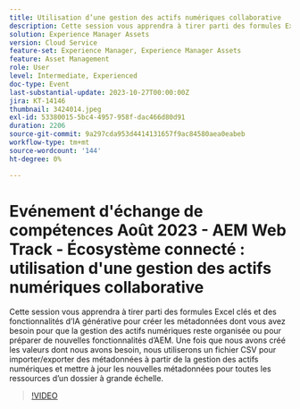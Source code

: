 ```yaml
---
title: Utilisation d’une gestion des actifs numériques collaborative
description: Cette session vous apprendra à tirer parti des formules Excel clés et des fonctionnalités d’IA générative pour créer les métadonnées dont vous avez besoin pour que la gestion des actifs numériques reste organisée ou pour préparer de nouvelles fonctionnalités d’AEM. Une fois que nous avons créé les valeurs dont nous avons besoin, nous utiliserons un fichier CSV pour importer/exporter des métadonnées à partir de la gestion des actifs numériques et mettre à jour les nouvelles métadonnées pour toutes les ressources d’un dossier à grande échelle.
solution: Experience Manager Assets
version: Cloud Service
feature-set: Experience Manager, Experience Manager Assets
feature: Asset Management
role: User
level: Intermediate, Experienced
doc-type: Event
last-substantial-update: 2023-10-27T00:00:00Z
jira: KT-14146
thumbnail: 3424014.jpeg
exl-id: 53380015-5bc4-4957-958f-dac466d80d91
duration: 2206
source-git-commit: 9a297cda953d4414131657f9ac84580aea0eabeb
workflow-type: tm+mt
source-wordcount: '144'
ht-degree: 0%

---
```


# Evénement d&#39;échange de compétences Août 2023 - AEM Web Track - Écosystème connecté : utilisation d&#39;une gestion des actifs numériques collaborative

Cette session vous apprendra à tirer parti des formules Excel clés et des fonctionnalités d’IA générative pour créer les métadonnées dont vous avez besoin pour que la gestion des actifs numériques reste organisée ou pour préparer de nouvelles fonctionnalités d’AEM. Une fois que nous avons créé les valeurs dont nous avons besoin, nous utiliserons un fichier CSV pour importer/exporter des métadonnées à partir de la gestion des actifs numériques et mettre à jour les nouvelles métadonnées pour toutes les ressources d’un dossier à grande échelle.

>[!VIDEO](https://video.tv.adobe.com/v/3424014/?learn=on)
